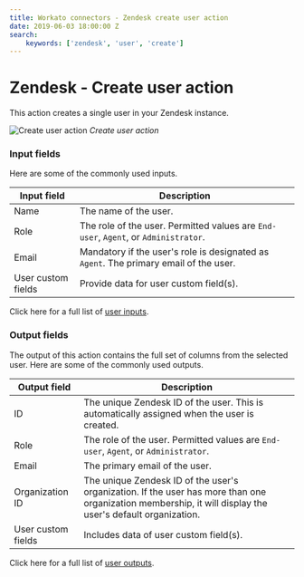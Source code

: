 ```yaml
---
title: Workato connectors - Zendesk create user action
date: 2019-06-03 18:00:00 Z
search:
    keywords: ['zendesk', 'user', 'create']
---
```


# Zendesk - Create user action
This action creates a single user in your Zendesk instance.

![Create user action](~@img/connectors/zendesk/create-user-action.png)
*Create user action*

### Input fields
Here are some of the commonly used inputs.

| Input field | Description                                   |
|-------------|-----------------------------------------------|
| Name        | The name of the user.                         |
| Role        | The role of the user. Permitted values are `End-user`, `Agent`, or `Administrator`. |
| Email       | Mandatory if the user's role is designated as `Agent`. The primary email of the user. |
| User custom fields | Provide data for user custom field(s). |

Click here for a full list of [user inputs](/connectors/zendesk/user-fields.md#user-input-fields).

### Output fields
The output of this action contains the full set of columns from the selected user. Here are some of the commonly used outputs.

| Output field | Description                                  |
|--------------|----------------------------------------------|
| ID           | The unique Zendesk ID of the user. This is automatically assigned when the user is created. |
| Role         | The role of the user. Permitted values are `End-user`, `Agent`, or `Administrator`. |
| Email        | The primary email of the user.               |
| Organization ID | The unique Zendesk ID of the user's organization. If the user has more than one organization membership, it will display the user's default organization. |
| User custom fields | Includes data of user custom field(s). |

Click here for a full list of [user outputs](/connectors/zendesk/user-fields.md#user-output-fields).
